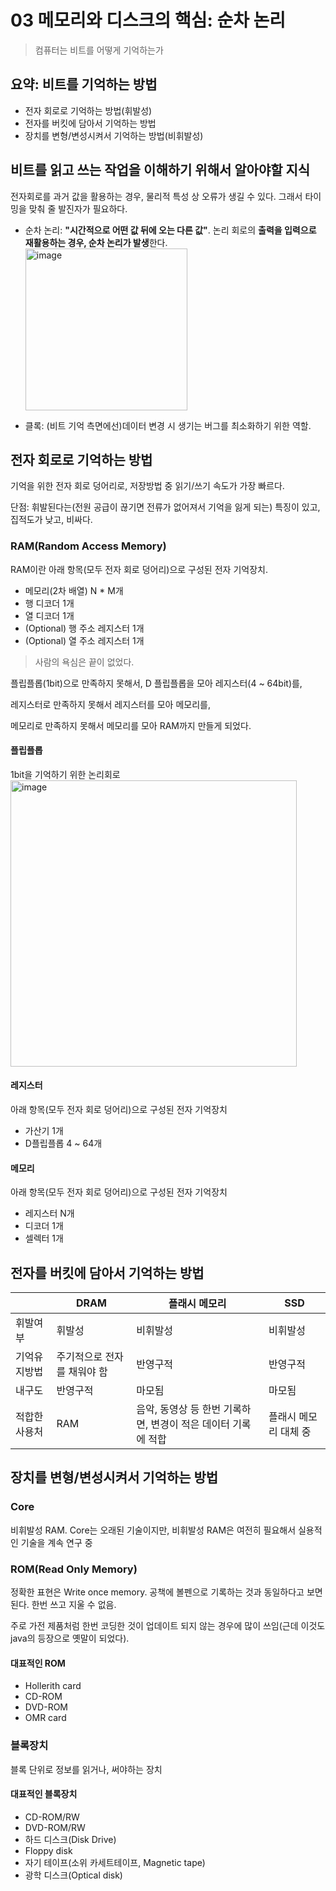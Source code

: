 # 03 메모리와 디스크의 핵심: 순차 논리

> 컴퓨터는 비트를 어떻게 기억하는가

## 요약: 비트를 기억하는 방법

- 전자 회로로 기억하는 방법(휘발성)
- 전자를 버킷에 담아서 기억하는 방법
- 장치를 변형/변성시켜서 기억하는 방법(비휘발성)

## 비트를 읽고 쓰는 작업을 이해하기 위해서 알아야할 지식

전자회로를 과거 값을 활용하는 경우, 물리적 특성 상 오류가 생길 수 있다. 그래서 타이밍을 맞춰 줄 발진자가 필요하다.

- 순차 논리: **"시간적으로 어떤 값 뒤에 오는 다른 값"**. 논리 회로의 **출력을 입력으로 재활용하는 경우, 순차 논리가 발생**한다.
  <img width="259" alt="image" src="https://user-images.githubusercontent.com/53505355/187172224-84ae6568-ea0b-41d1-8ea5-361f4bbfdf28.png">

- 클록: (비트 기억 측면에선)데이터 변경 시 생기는 버그를 최소화하기 위한 역할.

## 전자 회로로 기억하는 방법

기억을 위한 전자 회로 덩어리로, 저장방법 중 읽기/쓰기 속도가 가장 빠르다.

단점: 휘발된다는(전원 공급이 끊기면 전류가 없어져서 기억을 잃게 되는) 특징이 있고, 집적도가 낮고, 비싸다.

### RAM(Random Access Memory)

RAM이란 아래 항목(모두 전자 회로 덩어리)으로 구성된 전자 기억장치.

- 메모리(2차 배열) N \* M개
- 행 디코더 1개
- 열 디코더 1개
- (Optional) 행 주소 레지스터 1개
- (Optional) 열 주소 레지스터 1개

> 사람의 욕심은 끝이 없었다.

플립플롭(1bit)으로 만족하지 못해서, D 플립플롭을 모아 레지스터(4 ~ 64bit)를,

레지스터로 만족하지 못해서 레지스터를 모아 메모리를,

메모리로 만족하지 못해서 메모리를 모아 RAM까지 만들게 되었다.

#### 플립플롭

1bit을 기억하기 위한 논리회로
<img width="458" alt="image" src="https://user-images.githubusercontent.com/53505355/187153307-e4f1bfb1-d692-41f7-9316-d9c7409a3728.png">


#### 레지스터

아래 항목(모두 전자 회로 덩어리)으로 구성된 전자 기억장치

- 가산기 1개
- D플립플롭 4 ~ 64개

#### 메모리

아래 항목(모두 전자 회로 덩어리)으로 구성된 전자 기억장치

- 레지스터 N개
- 디코더 1개
- 셀렉터 1개

## 전자를 버킷에 담아서 기억하는 방법

|               | DRAM                        | 플래시 메모리                                                 | SSD                   |
| ------------- | --------------------------- | ------------------------------------------------------------- | --------------------- |
| 휘발여부      | 휘발성                      | 비휘발성                                                      | 비휘발성              |
| 기억유지방법  | 주기적으로 전자를 채워야 함 | 반영구적                                                      | 반영구적              |
| 내구도        | 반영구적                    | 마모됨                                                        | 마모됨                |
| 적합한 사용처 | RAM                         | 음악, 동영상 등 한번 기록하면, 변경이 적은 데이터 기록에 적합 | 플래시 메모리 대체 중 |

## 장치를 변형/변성시켜서 기억하는 방법

### Core

비휘발성 RAM. Core는 오래된 기술이지만, 비휘발성 RAM은 여전히 필요해서 실용적인 기술을 계속 연구 중

### ROM(Read Only Memory)

정확한 표현은 Write once memory. 공책에 볼펜으로 기록하는 것과 동일하다고 보면 된다. 한번 쓰고 지울 수 없음.

주로 가전 제품처럼 한번 코딩한 것이 업데이트 되지 않는 경우에 많이 쓰임(근데 이것도 java의 등장으로 옛말이 되었다).

#### 대표적인 ROM

- Hollerith card
- CD-ROM
- DVD-ROM
- OMR card

### 블록장치

블록 단위로 정보를 읽거나, 써야하는 장치

#### 대표적인 블록장치

- CD-ROM/RW
- DVD-ROM/RW
- 하드 디스크(Disk Drive)
- Floppy disk
- 자기 테이프(소위 카세트테이프, Magnetic tape)
- 광학 디스크(Optical disk)
